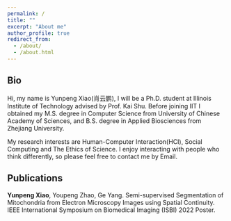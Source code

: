 ```yaml
---
permalink: /
title: ""
excerpt: "About me"
author_profile: true
redirect_from: 
  - /about/
  - /about.html
---
```


## Bio
Hi, my name is Yunpeng Xiao(肖云鹏), I will be a Ph.D. student at Illinois Institute of Technology advised by Prof. Kai Shu. Before joining IIT I obtained my M.S. degree in Computer Science from University of Chinese Academy of Sciences, and B.S. degree in Applied Biosciences from Zhejiang University.

My research interests are Human-Computer Interaction(HCI), Social Computing and The Ethics of Science. I enjoy interacting with people who think differently, so please feel free to contact me by Email.

## Publications
**Yunpeng Xiao**, Youpeng Zhao, Ge Yang. Semi-supervised Segmentation of Mitochondria from Electron Microscopy Images using Spatial Continuity. IEEE International Symposium on Biomedical Imaging (ISBI) 2022 Poster.

